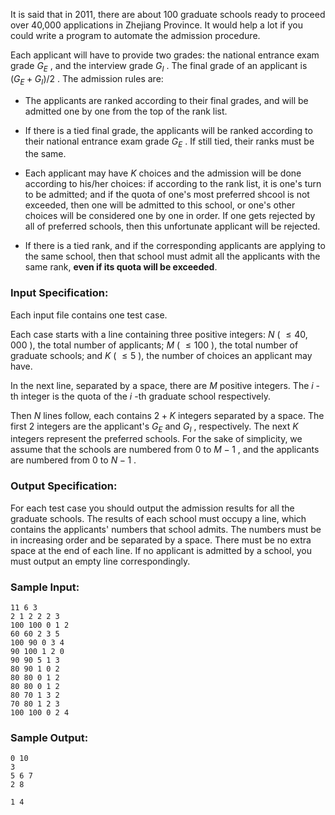 <!-- Title
Graduate Admission (30)
-->
It is said that in 2011, there are about 100 graduate schools ready to proceed
over 40,000 applications in Zhejiang Province. It would help a lot if you
could write a program to automate the admission procedure.

Each applicant will have to provide two grades: the national entrance exam
grade $G_E$ , and the interview grade $G_I$ . The final grade of an applicant
is $(G_E + G_I) / 2$ . The admission rules are:

  * The applicants are ranked according to their final grades, and will be admitted one by one from the top of the rank list.

  * If there is a tied final grade, the applicants will be ranked according to their national entrance exam grade $G_E$ . If still tied, their ranks must be the same.

  * Each applicant may have $K$ choices and the admission will be done according to his/her choices: if according to the rank list, it is one's turn to be admitted; and if the quota of one's most preferred shcool is not exceeded, then one will be admitted to this school, or one's other choices will be considered one by one in order. If one gets rejected by all of preferred schools, then this unfortunate applicant will be rejected.

  * If there is a tied rank, and if the corresponding applicants are applying to the same school, then that school must admit all the applicants with the same rank, **even if its quota will be exceeded**.

### Input Specification:

Each input file contains one test case.

Each case starts with a line containing three positive integers: $N$ ( $\le
40,000$ ), the total number of applicants; $M$ ( $\le 100$ ), the total number
of graduate schools; and $K$ ( $\le 5$ ), the number of choices an applicant
may have.

In the next line, separated by a space, there are $M$ positive integers. The
$i$ -th integer is the quota of the $i$ -th graduate school respectively.

Then $N$ lines follow, each contains $2+K$ integers separated by a space. The
first 2 integers are the applicant's $G_E$ and $G_I$ , respectively. The next
$K$ integers represent the preferred schools. For the sake of simplicity, we
assume that the schools are numbered from 0 to $M-1$ , and the applicants are
numbered from 0 to $N-1$ .

### Output Specification:

For each test case you should output the admission results for all the
graduate schools. The results of each school must occupy a line, which
contains the applicants' numbers that school admits. The numbers must be in
increasing order and be separated by a space. There must be no extra space at
the end of each line. If no applicant is admitted by a school, you must output
an empty line correspondingly.

### Sample Input:

    
    
    11 6 3
    2 1 2 2 2 3
    100 100 0 1 2
    60 60 2 3 5
    100 90 0 3 4
    90 100 1 2 0
    90 90 5 1 3
    80 90 1 0 2
    80 80 0 1 2
    80 80 0 1 2
    80 70 1 3 2
    70 80 1 2 3
    100 100 0 2 4
    

### Sample Output:

    
    
    0 10
    3
    5 6 7
    2 8
    
    1 4
    

